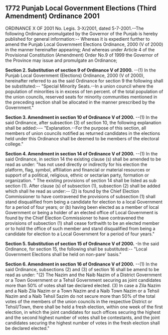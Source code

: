 ## 1772 Punjab Local Government Elections (Third Amendment) Ordinance 2001
 
ORDINANCE X OF 2001
No. Legis. 3-X/2001, dated 5-7-2001.--The following Ordinance promulgated by the Governor of the Punjab is hereby published for general information:--
Whereas it is expedient further to amend the Punjab Local Government Elections Ordinance, 2000 (V of 2000) in the manner hereinafter appearing;
And whereas under Article 4 of the Provisional Constitution (Amendment) Order No.9 of 1999 the Governor of the Province may issue and promulgate an Ordinance;


 

**Section 2. Substitution of section 9 of Ordinance V of 2000.**
--(1) In the Punjab Local Government (Elections) Ordinance, 2000 (V of 2000), hereinafter referred to as the said Ordinance for section 9 the following shall be substituted:--
   "Special Minority Seats.--In a union council where the population of minorities is in excess of ten percent. of the total population of the union councils, reserved seats for minority communities mentioned in the preceding section shall be allocated in the manner prescribed by the Government."

 

**Section 3. Amendment in section 10 of Ordinance V of 2000.**
--(1) In the said Ordinance, after subsection (3) of section 10, the following explanation shall be added:---
   "Explanation.--For the purpose of this section, all members of union councils notified as returned candidates in the elections held under this Ordinance shall be deemed to be members of the electoral college."

 

**Section 4. Amendment in section 14 of Ordinance V of 2000.**
--(1) In the said Ordinance, in section 14 the existing clause (s) shall be amended to be read as under:
   "has not used directly or indirectly for his election the platform, flag, symbol, affiliation and financial or material resources or support of a political, religious, ethnic or sectarian party, formation or organization. "
   The existing provisions of section 14 shall be listed as sub section (1). After clause (s) of subsection (1), subsection (2) shall be added which shall he read as under:--
   (2) is found by the Chief Election Commissioner to have contravened the provisions of subsection (1) shall stand disqualified from being a candidate for election to a local Government for a period of four years; or
   (b) having been elected as a member of local Government or being a holder of an elected office of Local Government is found by the Chief Election Commissioner to have contravened the provisions of subsection (1) shall cease forthwith to be an elected member or to hold the office of such member and stand disqualified from being a candidate for election to a Local Government for a period of four years."

 

**Section 5. Substitution of section 15 of Ordinance V of 2000.**
 -In the said Ordinance, for section 15, the following shall be substituted:--
   "Local Government Elections shall be held on non-pare' basis."

 

**Section 6. Amendment in section 16 of Ordinance V of 2000.**
--(1) In the said Ordinance, subsections (2) and (3) of section 16 shall be amend to be read as under:
   "(2) The Nazim and the Naib Nazim of a District Government or a Town Government or a Tehsil Government securing as joint candidates more than 50% of votes shall tae declared elected.
   (3) In case a Zila Nazim and a Naib Zila Nazim or a Town Nazim and a Naib Town Nazim or a Tehsil Nazim and a Naib Tehsil 5azim do not secure more than 50% of the total votes of the members of the union councils in the respective District or Tehsil/Town, there shall be held a fresh election, within one week of the first election, in which the joint candidates for such offices securing the highest and the second highest number of votes shall be contestants, and the joint candidates securing the highest number of votes in the fresh election shall be declared elected."

